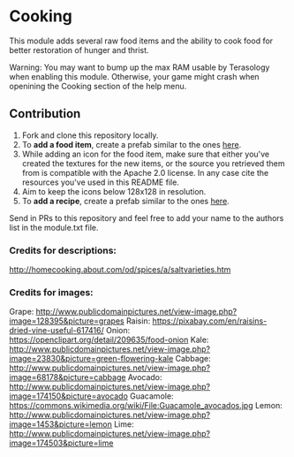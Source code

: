 Cooking
============

This module adds several raw food items and the ability to cook food for better restoration of hunger and thrist.

Warning: You may want to bump up the max RAM usable by Terasology when enabling this module. Otherwise, your game might
crash when openining the Cooking section of the help menu.

## Contribution
1. Fork and clone this repository locally.
2. To **add a food item**, create a prefab similar to the ones [here](https://github.com/Terasology/Cooking/tree/master/assets/prefabs/food/raw).
3. While adding an icon for the food item, make sure that either you've created the textures for the new items, or the source you retrieved them from is compatible with the Apache 2.0 license. In any case cite the resources you've used in this README file. 
4. Aim to keep the icons below 128x128 in resolution.
5. To **add a recipe**, create a prefab similar to the ones [here](https://github.com/Terasology/Cooking/tree/master/assets/prefabs/recipe/cook).

Send in PRs to this repository and feel free to add your name to the authors list in the module.txt file.

### Credits for descriptions:

http://homecooking.about.com/od/spices/a/saltvarieties.htm

### Credits for images:

Grape: http://www.publicdomainpictures.net/view-image.php?image=128395&picture=grapes
Raisin: https://pixabay.com/en/raisins-dried-vine-useful-617416/
Onion: https://openclipart.org/detail/209635/food-onion
Kale: http://www.publicdomainpictures.net/view-image.php?image=23830&picture=green-flowering-kale
Cabbage: http://www.publicdomainpictures.net/view-image.php?image=68178&picture=cabbage
Avocado: http://www.publicdomainpictures.net/view-image.php?image=174150&picture=avocado
Guacamole: https://commons.wikimedia.org/wiki/File:Guacamole_avocados.jpg
Lemon: http://www.publicdomainpictures.net/view-image.php?image=1453&picture=lemon
Lime: http://www.publicdomainpictures.net/view-image.php?image=174503&picture=lime